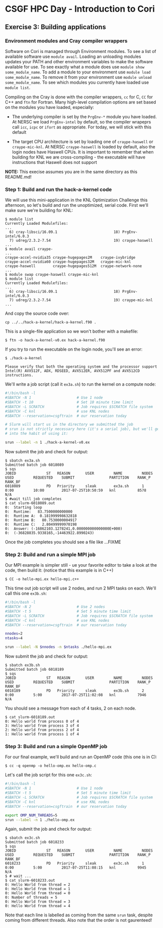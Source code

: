# CSGF HPC Day - Introduction to Cori

## Exercise 3: Building applications

### Environment modules and Cray compiler wrappers

Software on Cori is managed through Environment modules. To see a list of
available software use `module avail`. Loading an unloading modules updates
your PATH and other environment variables to make the software available for 
use. To see exactly what a module does use `module show some_module_name`. To
add a module to your environment use `module load some_module_name`. To
remove it from your environment use `module unload some_module_name`. To see
which modules you currently have loaded use `module list`.

Compiling on the Cray is done with the compiler wrappers, `cc` for C, `CC` for
C++ and `ftn` for Fortran. Many high-level compilation options are set based on 
the modules you have loaded, especially:

- The underlying compiler is set by the `PrgEnv-*` module you have loaded. At
  NERSC we load `PrgEnv-intel` by default, so the compiler wrapeprs call 
  `icc`, `icpc` or `ifort` as appropriate. For today, we will stick with this
  default
 
- The target CPU architecture is set by loading one of `craype-haswell` or 
  `craype-mic-knl`. At NERSC `craype-haswell` is loaded by default, also the
  login nodes have Haswell CPUs. 
  It is important to remember that when building for KNL we are 
  cross-compiling - the executable will have instructions that Haswell does 
  not support

**NOTE:** This execise assumes you are in the same directory as this README.md!

### Step 1: Build and run the hack-a-kernel code

We will use this mini-application in the KNL Optimization Challenge this 
afternoon, so let's build and run the unoptimized, serial code. First we'll
make sure we're building for KNL:

```console
$ module list
Currently Loaded Modulefiles:
...
  6) cray-libsci/16.09.1                          18) PrgEnv-intel/6.0.3
  7) udreg/2.3.2-7.54                             19) craype-haswell
...
$ module avail craype-
...
craype-accel-nvidia35 craype-hugepages2M    craype-ivybridge
craype-accel-nvidia60 craype-hugepages32M   craype-mic-knl
craype-haswell        craype-hugepages512M  craype-network-none
...
$ module swap craype-haswell craype-mic-knl
$ module list
Currently Loaded Modulefiles:
...
  6) cray-libsci/16.09.1                          18) PrgEnv-intel/6.0.3
  7) udreg/2.3.2-7.54                             19) craype-mic-knl
...
```

And copy the source code over:
```console
cp ../../hack-a-kernel/hack-a-kernel.f90 .
```

This is a single-file application so we won't bother with a makefile:

```console
$ ftn -o hack-a-kernel-v0.ex hack-a-kernel.f90
```

If you try to run the executable on the login node, you'll see an error:

```console
$ ./hack-a-kernel

Please verify that both the operating system and the processor support Intel(R) AVX512F, ADX, RDSEED, AVX512ER, AVX512PF and AVX512CD instructions.

```

We'll write a job script (call it `ex3a.sh`) to run the kernel on a compute 
node:

```bash
#!/bin/bash -l
#SBATCH -N 1                     # Use 1 node
#SBATCH -t 10                    # Set 10 minute time limit
#SBATCH -L SCRATCH               # Job requires $SCRATCH file system
#SBATCH -C knl                   # use KNL nodes
#SBATCH --reservation=csgftrain  # our reservation today

# Slurm will start us in the directory we submitted the job
# srun is not strictly necessary here (it's a serial job), but we'll get
# into the habit of using it:

srun --label -n 1 ./hack-a-kernel-v0.ex
```

Now submit the job and check for output:

```console
$ sbatch ex3a.sh
Submitted batch job 6018089
$ sqs
JOBID              ST   REASON       USER         NAME         NODES        USED         REQUESTED    SUBMIT                PARTITION    RANK_P       RANK_BF
6018089            PD   Priority     sleak        ex3a.sh      1            0:00         10:00        2017-07-25T10:50:59   knl          8578         N/A
$ #wait till job completes
$ cat slurm-6018089.out
0:  Starting loop
0:  Runtime:   83.7500000000000
0:  Runtime A:  0.181999998632818
0:  Runtime B:   80.7530000004917
0:  Runtime C:   2.80499999970198
0:  Answer: (-16862103.1278241,0.000000000000000E+000)
0:  (-36828835.9338165,-14463922.8990243)
```

Once the job completes you should see a file like ...FIXME

### Step 2: Build and run a simple MPI job

Our MPI example is simpler still - ue your favorite editor to take a look at 
the code, then build it: (notice that this example is in C++)

```console
$ CC -o hello-mpi.ex hello-mpi.c++
```

This time out job script will use 2 nodes, and run 2 MPI tasks on each. We'll
call this one `ex3b.sh`:

```bash
#!/bin/bash -l
#SBATCH -N 2                     # Use 2 nodes
#SBATCH -t 5                     # Set 5 minute time limit
#SBATCH -L SCRATCH               # Job requires $SCRATCH file system
#SBATCH -C knl                   # use KNL nodes
#SBATCH --reservation=csgftrain  # our reservation today

nnodes=2
ntasks=4

srun --label -N $nnodes -n $ntasks ./hello-mpi.ex 
```

Now submit the job and check for output:

```console
$ sbatch ex3b.sh
Submitted batch job 6018189
$ sqs
JOBID              ST   REASON       USER         NAME         NODES        USED         REQUESTED    SUBMIT                PARTITION    RANK_P       RANK_BF
6018189            PD   Priority     sleak        ex3b.sh      2            0:00         5:00         2017-07-25T11:02:08   knl          7946         N/A
```

You should see a message from each of 4 tasks, 2 on each node.

```console
$ cat slurm-6018189.out
0: Hello world from process 0 of 4
3: Hello world from process 3 of 4
2: Hello world from process 2 of 4
1: Hello world from process 1 of 4
```

### Step 3: Build and run a simple OpenMP job

For our final example, we'll build and run an OpenMP code (this one is in C):

```console
$ cc -q openmp -o hello-omp.ex hello-omp.c
```

Let's call the job script for this one `ex3c.sh`:

```bash
#!/bin/bash -l
#SBATCH -N 1                     # Use 1 node
#SBATCH -t 5                     # Set 5 minute time limit
#SBATCH -L SCRATCH               # Job requires $SCRATCH file system
#SBATCH -C knl                   # use KNL nodes
#SBATCH --reservation=csgftrain  # our reservation today

export OMP_NUM_THREADS=5
srun --label -n 1 ./hello-omp.ex
```

Again, submit the job and check for output:

```console
$ sbatch ex3c.sh
Submitted batch job 6018233
$ sqs
JOBID              ST   REASON       USER         NAME         NODES        USED         REQUESTED    SUBMIT                PARTITION    RANK_P       RANK_BF
6018233            PD   Priority     sleak        ex3c.sh      1            0:00         5:00         2017-07-25T11:08:15   knl          9945         N/A
$ # wait ...
$ cat slurm-6018233.out
0: Hello World from thread = 2
0: Hello World from thread = 1
0: Hello World from thread = 0
0: Number of threads = 5
0: Hello World from thread = 3
0: Hello World from thread = 4
```

Note that each line is labelled as coming from the same `srun` task, despite 
coming from different threads. Also note that the order is not gaurenteed!

